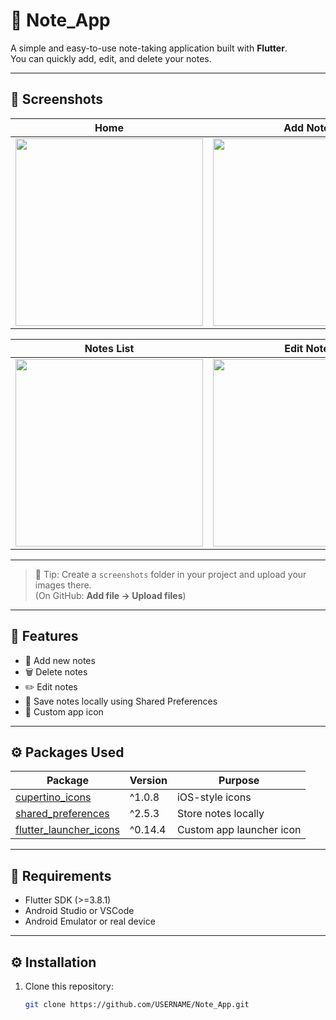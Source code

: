 # 📒 Note_App

A simple and easy-to-use note-taking application built with **Flutter**.  
You can quickly add, edit, and delete your notes.  

---

## 📸 Screenshots

| Home | Add Note |
|------|----------|
| <img src="https://github.com/user-attachments/assets/578e8acb-e1a5-4e7b-8363-c3f728a95bca" width="300"> | <img src="https://github.com/user-attachments/assets/ae2c1cdd-e860-41b5-ad4d-102fbef3b783" width="300"> |

| Notes List | Edit Note |
|------------|-----------|
| <img src="https://github.com/user-attachments/assets/25221c8a-684b-4286-8ca6-0178a6d4e584" width="300"> | <img src="https://github.com/user-attachments/assets/649114fd-2e48-4203-a19a-0d8860a671c4" width="300"> |

---

> 📌 Tip: Create a `screenshots` folder in your project and upload your images there.  
> (On GitHub: **Add file → Upload files**)

---

## 🚀 Features
- 📌 Add new notes  
- 🗑️ Delete notes  
- ✏️ Edit notes  
- 💾 Save notes locally using Shared Preferences  
- 🎨 Custom app icon  

---

## ⚙️ Packages Used

| Package | Version | Purpose |
|---------|---------|---------|
| [cupertino_icons](https://pub.dev/packages/cupertino_icons) | ^1.0.8 | iOS-style icons |
| [shared_preferences](https://pub.dev/packages/shared_preferences) | ^2.5.3 | Store notes locally |
| [flutter_launcher_icons](https://pub.dev/packages/flutter_launcher_icons) | ^0.14.4 | Custom app launcher icon |

---

## 📌 Requirements
- Flutter SDK (>=3.8.1)  
- Android Studio or VSCode  
- Android Emulator or real device  

---

## ⚙️ Installation

1. Clone this repository:
   ```bash
   git clone https://github.com/USERNAME/Note_App.git
